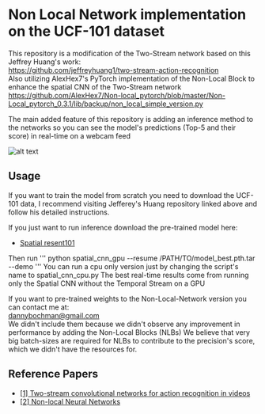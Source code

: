 # Non Local Network implementation on the UCF-101 dataset
This repository is a modification of the Two-Stream network based on this Jeffrey Huang's work:  
https://github.com/jeffreyhuang1/two-stream-action-recognition  
Also utilizing AlexHex7's PyTorch implementation of the Non-Local Block to enhance the spatial CNN of the Two-Stream network  
https://github.com/AlexHex7/Non-local_pytorch/blob/master/Non-Local_pytorch_0.3.1/lib/backup/non_local_simple_version.py

The main added feature of this repository is adding an inference method to the networks so you can see the model's predictions
(Top-5 and their score) in real-time on a webcam feed

![alt text](https://raw.githubusercontent.com/danbochman/Real-Time-Action-Recognition/master/demo/screenshot.png)

## Usage
If you want to train the model from scratch you need to download the UCF-101 data, I recommend visiting Jefferey's Huang repository linked above and follow his detailed instructions.

If you just want to run inference download the pre-trained model here:  
* [Spatial resent101](https://drive.google.com/drive/folders/1gVB5StqgoDJ3IxHUn7zoTzTNxzz3du3d?usp=sharing)

Then run
'''
python spatial_cnn_gpu --resume /PATH/TO/model_best.pth.tar --demo
'''
You can run a cpu only version just by changing the script's name to spatial_cnn_cpu.py
The best real-time results come from running only the Spatial CNN without the Temporal Stream on a GPU

If you want to pre-trained weights to the Non-Local-Network version you can contact me at:  
dannybochman@gmail.com  
We didn't include them because we didn't observe any improvement in performance by adding the Non-Local Blocks (NLBs)
We believe that very big batch-sizes are required for NLBs to contribute to the precision's score, which we didn't have the resources for.

## Reference Papers
*  [[1] Two-stream convolutional networks for action recognition in videos](http://papers.nips.cc/paper/5353-two-stream-convolutional)
*  [[2] Non-local Neural Networks](https://arxiv.org/abs/1711.07971)
